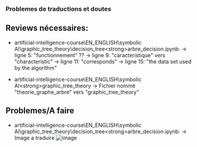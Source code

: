 ### Problemes de traductions et doutes

## Reviews nécessaires:

- artificial-intelligence-course\EN_ENGLISH\symbolic AI\graphic_tree_theory\decision_tree\<strong>arbre_decision.ipynb</strong>: 
  -> ligne 5: "functionnement" ?? 
  -> ligne 9: "caracteristique" vers "characteristic"
  -> ligne 11: "corresponds"
  -> ligne 15: "the data set used by the algorithm"

- artificial-intelligence-course\EN_ENGLISH\symbolic AI\<strong>graphic_tree_theory</strong>
  -> Fichier nommé "theorie_graphe_arbre" vers "graphic_tree_theory"

## Problemes/A faire

- artificial-intelligence-course\EN_ENGLISH\symbolic AI\graphic_tree_theory\decision_tree\<strong>arbre_decision.ipynb</strong>: 
  -> Image a traduire ![image](https://github.com/storcale/artificial-intelligence-course/assets/105071746/c7ccae3d-0d08-4ff2-b413-03335bf8c33b)
